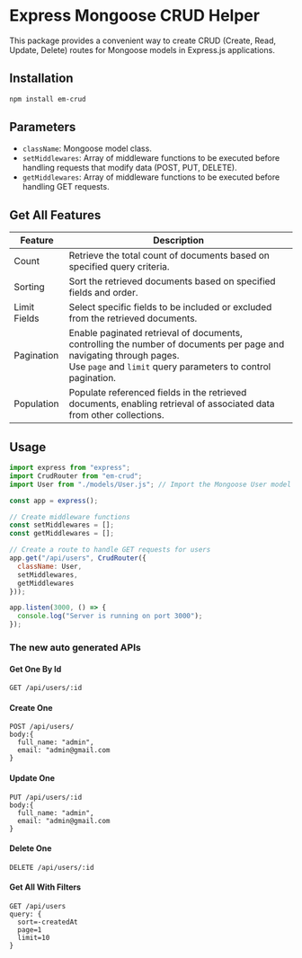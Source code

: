 # Express Mongoose CRUD Helper

This package provides a convenient way to create CRUD (Create, Read, Update, Delete) routes for Mongoose models in Express.js applications.

## Installation

```bash
npm install em-crud
```


## Parameters

- `className`: Mongoose model class.
- `setMiddlewares`: Array of middleware functions to be executed before handling requests that modify data (POST, PUT, DELETE).
- `getMiddlewares`: Array of middleware functions to be executed before handling GET requests.


## Get All Features
| Feature       | Description                                                                                                          |
|---------------|----------------------------------------------------------------------------------------------------------------------|
| Count         | Retrieve the total count of documents based on specified query criteria.                                             |
| Sorting       | Sort the retrieved documents based on specified fields and order.                                                    |
| Limit Fields  | Select specific fields to be included or excluded from the retrieved documents.                                      |
| Pagination    | Enable paginated retrieval of documents, controlling the number of documents per page and navigating through pages. <br> Use `page` and `limit` query parameters to control pagination. |
| Population    | Populate referenced fields in the retrieved documents, enabling retrieval of associated data from other collections. |



## Usage

```javascript
import express from "express";
import CrudRouter from "em-crud";
import User from "./models/User.js"; // Import the Mongoose User model

const app = express();

// Create middleware functions
const setMiddlewares = [];
const getMiddlewares = [];

// Create a route to handle GET requests for users
app.get("/api/users", CrudRouter({ 
  className: User, 
  setMiddlewares, 
  getMiddlewares 
}));

app.listen(3000, () => {
  console.log("Server is running on port 3000");
});
```
### The new auto generated APIs
#### Get One By Id
```
GET /api/users/:id
```
#### Create One
```
POST /api/users/
body:{
  full_name: "admin",
  email: "admin@gmail.com
}
```
#### Update One
```
PUT /api/users/:id
body:{
  full_name: "admin",
  email: "admin@gmail.com
}
```
#### Delete One
```
DELETE /api/users/:id
```
#### Get All With Filters
```
GET /api/users
query: {
  sort=-createdAt
  page=1
  limit=10
}
```